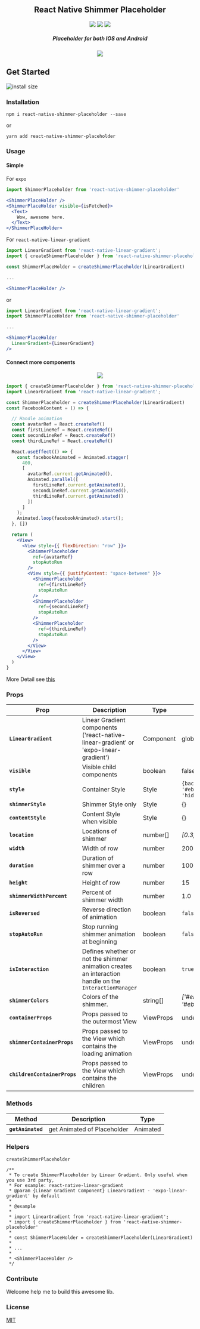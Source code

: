 
<h2 align="center">
  React Native Shimmer Placeholder
</h2>
<p align="center">
  <a href="https://www.npmjs.com/package/react-native-shimmer-placeholder"><img src="https://img.shields.io/npm/v/react-native-shimmer-placeholder.svg?style=flat-square"></a>
  <a href="https://www.npmjs.com/package/react-native-shimmer-placeholder"><img src="https://img.shields.io/npm/dm/react-native-shimmer-placeholder.svg?style=flat-square"></a>
  <a href="https://packagephobia.now.sh/badge?p=react-native-shimmer-placeholder@1.0.29"><img src="https://packagephobia.now.sh/badge?p=react-native-shimmer-placeholder@1.0.29"></a>
</p>
<h5 align="center">
Placeholder for both IOS and Android
</h5>

<p align="center">
<img src="https://github.com/tomzaku/react-native-shimmer-placeholder/blob/master/example.gif?raw=true">
</p>
<!-- <p align="center">
<img src="https://github.com/tomzaku/react-native-shimmer-placeholder/blob/master/example2.gif?raw=true">
</p> -->

## Get Started
![install size](https://packagephobia.now.sh/badge?p=react-native-shimmer-placeholder@1.0.29)

### Installation

`npm i react-native-shimmer-placeholder --save`

or

`yarn add react-native-shimmer-placeholder`


### Usage

#### Simple

For `expo`
``` jsx
import ShimmerPlaceholder from 'react-native-shimmer-placeholder'

<ShimmerPlaceHolder />
<ShimmerPlaceHolder visible={isFetched}>
  <Text>
    Wow, awesome here.
  </Text>
</ShimmerPlaceHolder>

```
For `react-native-linear-gradient`
``` jsx
import LinearGradient from 'react-native-linear-gradient';
import { createShimmerPlaceholder } from 'react-native-shimmer-placeholder'

const ShimmerPlaceHolder = createShimmerPlaceholder(LinearGradient)

...

<ShimmerPlaceHolder />
```
or
```jsx
import LinearGradient from 'react-native-linear-gradient';
import ShimmerPlaceHolder from 'react-native-shimmer-placeholder'

...

<ShimmerPlaceHolder
  LinearGradient={LinearGradient}
/>
```

#### Connect more components

<p align="center">
<img src="https://github.com/tomzaku/react-native-shimmer-placeholder/blob/master/facebook-load-data.gif?raw=true">
</p>

```jsx
import { createShimmerPlaceholder } from 'react-native-shimmer-placeholder'
import LinearGradient from 'react-native-linear-gradient';

const ShimmerPlaceholder = createShimmerPlaceholder(LinearGradient)
const FacebookContent = () => {

  // Handle animation
  const avatarRef = React.createRef()
  const firstLineRef = React.createRef()
  const secondLineRef = React.createRef()
  const thirdLineRef = React.createRef()

  React.useEffect(() => {
    const facebookAnimated = Animated.stagger(
      400,
      [
        avatarRef.current.getAnimated(),
        Animated.parallel([
          firstLineRef.current.getAnimated(),
          secondLineRef.current.getAnimated(),
          thirdLineRef.current.getAnimated()
        ])
      ]
    );
    Animated.loop(facebookAnimated).start();
  }, [])

  return (
    <View>
      <View style={{ flexDirection: "row" }}>
        <ShimmerPlaceholder
          ref={avatarRef}
          stopAutoRun
        />
        <View style={{ justifyContent: "space-between" }}>
          <ShimmerPlaceholder
            ref={firstLineRef}
            stopAutoRun
          />
          <ShimmerPlaceholder
            ref={secondLineRef}
            stopAutoRun
          />
          <ShimmerPlaceholder
            ref={thirdLineRef}
            stopAutoRun
          />
        </View>
      </View>
    </View>
  )
}
```

More Detail see [this](https://github.com/tomzaku/react-native-shimmer-placeholder/blob/master/example/App.js)

### Props

| Prop                         | Description                                                                                            | Type      | Default                                           |
| ---------------------------- | ------------------------------------------------------------------------------------------------------ | --------- | ------------------------------------------------- |
| **`LinearGradient`**         | Linear Gradient components ('react-native-linear-gradient' or 'expo-linear-gradient')                  | Component | global.Expo.LinearGradient                        |
| **`visible`**                | Visible child components                                                                               | boolean   | false                                             |
| **`style`**                  | Container Style                                                                                        | Style     | `{backgroundColor: '#ebebeb',overflow: 'hidden'}` |
| **`shimmerStyle`**           | Shimmer Style only                                                                                     | Style     | {}                                                |
| **`contentStyle`**           | Content Style when visible                                                                             | Style     | {}                                                |
| **`location`**               | Locations of shimmer                                                                                   | number[]  | *[0.3, 0.5, 0.7]*                                 |
| **`width`**                  | Width of row                                                                                           | number    | 200                                               |
| **`duration`**               | Duration of shimmer over a row                                                                         | number    | 1000                                              |
| **`height`**                 | Height of row                                                                                          | number    | 15                                                |
| **`shimmerWidthPercent`**    | Percent of shimmer width                                                                               | number    | 1.0                                               |
| **`isReversed`**             | Reverse direction of animation                                                                         | boolean   | `false`                                           |
| **`stopAutoRun`**            | Stop running shimmer animation at beginning                                                            | boolean   | `false`                                           |
| **`isInteraction`**          | Defines whether or not the shimmer animation creates an interaction handle on the `InteractionManager` | boolean   | `true`                                            |
| **`shimmerColors`**          | Colors of the shimmer.                                                                                 | string[]  | *['#ebebeb', '#c5c5c5', '#ebebeb']*               |
| **`containerProps`**         | Props passed to the outermost View                                                                     | ViewProps | undefined                                         |
| **`shimmerContainerProps`**  | Props passed to the View which contains the loading animation                                          | ViewProps | undefined                                         |
| **`childrenContainerProps`** | Props passed to the View which contains the children                                                   | ViewProps | undefined                                         |

### Methods
| Method            | Description                 | Type     |
| ----------------- | --------------------------- | -------- |
| **`getAnimated`** | get Animated of Placeholder | Animated |

### Helpers

`createShimmerPlaceholder`

```
/**
 * To create ShimmerPlaceholder by Linear Gradient. Only useful when you use 3rd party,
 * For example: react-native-linear-gradient
 * @param {Linear Gradient Component} LinearGradient - 'expo-linear-gradient' by default
 *
 * @example
 *
 * import LinearGradient from 'react-native-linear-gradient';
 * import { createShimmerPlaceholder } from 'react-native-shimmer-placeholder'
 *
 * const ShimmerPlaceHolder = createShimmerPlaceholder(LinearGradient)
 *
 * ...
 *
 * <ShimmerPlaceHolder />
 */
 ```

### Contribute

Welcome help me to build this awesome lib.

### License

[MIT](https://github.com/tomzaku/react-native-shimmer-placeholder/blob/master/LICENSE)
